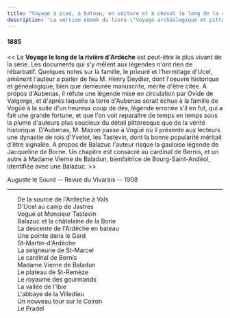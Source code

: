 ```yaml
---
title: "Voyage à pied, à bateau, en voiture et à cheval le long de la rivière d'Ardèche"
description: "La version ebook du livre \"Voyage archéologique et pittoresque, historique et géologique, fantaisiste et sentimental, économique et social, philosophique et politique, à pied, à bateau, en voiture et à cheval, le long de la rivière d'Ardèche\" du Docteur Francus (Albin Mazon) publié en 1885 par l'Imprimerie du Patriote de Privas"
---
```


#### 1885

<< Le **Voyage le long de la rivière d'Ardèche** est peut-être
le plus vivant de la série. Les documents qui s'y mêlent aux
légendes n'ont rien de rébarbatif. Quelques notes sur la famille,
le prieuré et l'hermitage d'Ucel, amènent l'auteur a parler de feu
M. Henry Deydier, dont l'oeuvre historique et généalogique, bien
que demeurée manuscrite, mérite d'être citée. A propos d'Aubenas,
il réfute une légende mise en circulation par Ovide de
Valgorge, et d'après laquelle la terre d'Aubenas serait échue à la
famille de Vogüé à la suite d'un heureux coup de dés, légende
erronée s'il en fut, qui a fait une grande fortune, et que l'on voit
reparaître de temps en temps sous la plume d'auteurs plus
soucieux du détail pittoresque que de la vérité historique. D'Aubenas,
M. Mazon passe à Vogüé où il présente aux lecteurs une
dynastie de rois d'Yvetot, les Tastevin, dont la bonne popularité
méritait d'être signalée. A propos de Balazuc l'auteur risque la
gauloise légende de Jacqueline de Borne. Un chapitre est consacré
au cardinal de Bernis, et un autre à Madame Vierne de
Baladun, bienfaitrice de Bourg-Saint-Andéol, identifiée avec une
Balazuc. >>

<div class="end">

Auguste le Sourd -- Revue du Vivarais -- 1908

</div>

<hr class="basic">

<div id="toc">

1. [De la source de l'Ardèche à Vals](01.html)
1. [D'Ucel au camp de Jastres](02.html)
1. [Vogué et Monsieur Tastevin](03.html)
1. [Balazuc et la châtelaine de la Borie](04.html)
1. [La descente de l'Ardèche en bateau](05.html)
1. [Une pointe dans le Gard](06.html)
1. [St-Martin-d'Ardèche](07.html)
1. [La seigneurie de St-Marcel](08.html)
1. [Le cardinal de Bernis](09.html)
1. [Madame Vierne de Baladun](10.html)
1. [Le plateau de St-Remèze](11.html)
1. [Le royaume des gourmands](12.html)
1. [La vallée de l'Ibie](13.html)
1. [L'abbaye de la Villedieu](14.html)
1. [Un nouveau tour sur le Coiron](15.html)
1. [Le Pradel](16.html)

</div>

